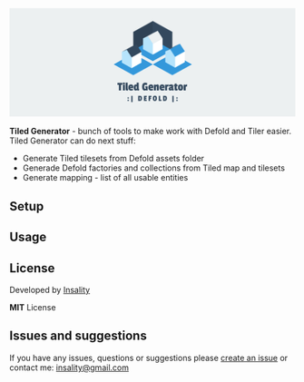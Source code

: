 [![](media/tiled-exporter-logo.png)](https://insality.github.io/defold-tiled-generator/)

**Tiled Generator** - bunch of tools to make work with Defold and Tiler easier.
Tiled Generator can do next stuff:

- Generate Tiled tilesets from Defold assets folder
- Generade Defold factories and collections from Tiled map and tilesets
- Generate mapping - list of all usable entities

## Setup


## Usage


## License

Developed by [Insality](https://github.com/Insality)

**MIT** License


## Issues and suggestions

If you have any issues, questions or suggestions please [create an issue](https://github.com/Insality/defold-tiled-generator/issues) or contact me: [insality@gmail.com](mailto:insality@gmail.com)
